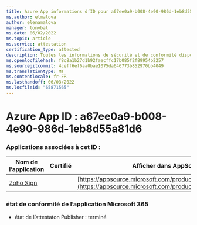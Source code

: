 ```yaml
---
title: Azure App informations d’ID pour a67ee0a9-b008-4e90-986d-1eb8d55a81d6
ms.author: elmalova
author: elenamalova
manager: tonybal
ms.date: 06/02/2022
ms.topic: article
ms.service: attestation
certification_type: attested
description: Toutes les informations de sécurité et de conformité disponibles pour a67ee0a9-b008-4e90-986d-1eb8d55a81d6.
ms.openlocfilehash: f8c8a1b27d1b92faecffc17b085f2f89954b2257
ms.sourcegitcommit: 4ceff6ef6aa0bae1075da646773b852970bb4049
ms.translationtype: MT
ms.contentlocale: fr-FR
ms.lasthandoff: 06/03/2022
ms.locfileid: "65871565"
---
```

# <a name="azure-app-id-a67ee0a9-b008-4e90-986d-1eb8d55a81d6"></a>Azure App ID : a67ee0a9-b008-4e90-986d-1eb8d55a81d6


### <a name="apps-associated-with-this-id"></a>Applications associées à cet ID :
| **Nom de l’application** | **Certifié** | **Afficher dans AppSource** |
|--------------|---------------|-----------------------|
| [Zoho Sign](../forward/WA104382011.md) |  | [https://appsource.microsoft.com/product/office/WA104382011](https://appsource.microsoft.com/product/office/WA104382011) |

### <a name="microsoft-365-app-compliance-status"></a>état de conformité de l’application Microsoft 365
- état de l’attestaton Publisher : terminé
